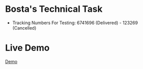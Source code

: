 ﻿# Bosta's Technical Task
- Tracking Numbers For Testing: 6741696 (Delivered) - 123269 (Cancelled)



# Live Demo
[Demo](https://bosta-technical-task.vercel.app/)

